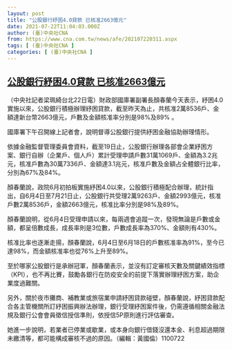 ```yaml
---
layout: post
title: "公股銀行紓困4.0貸款 已核准2663億元"
date: 2021-07-22T11:04:03.000Z
author: (臺)中央社CNA
from: https://www.cna.com.tw/news/afe/202107220311.aspx
tags: [ (臺)中央社CNA ]
categories: [ (臺)中央社CNA ]
---
```

<!--1626951843000-->
[公股銀行紓困4.0貸款 已核准2663億元](https://www.cna.com.tw/news/afe/202107220311.aspx)
------

<div>
<div></div><div class="paragraph"><p>（中央社記者梁珮綺台北22日電）財政部國庫署副署長顏春蘭今天表示，紓困4.0實施以來，公股銀行積極辦理紓困貸款，截至昨天為止，共核准2萬8536戶、金額達新台幣2663億元，戶數及金額核准率分別是98%及89% 。</p><p>國庫署下午召開線上記者會，說明督導公股銀行提供紓困金融協助辦理情形。</p><p>依據金融監督管理委員會資料，截至19日止，公股銀行辦理各部會企業紓困方案、銀行自辦（企業戶、個人戶）累計受理申請戶數31萬1069戶、金額為3.2兆元，核准戶數為30萬7336戶、金額達3.1兆元，核准戶數及金額占全體銀行比率，分別為67%及84%。</p><p>顏春蘭說，政院6月初拍板實施紓困4.0以來，公股銀行積極配合辦理，統計指出，自6月4日至7月21日止，公股銀行共受理2萬9263戶、金額2993億元，核准戶數2萬8536戶，金額2663億元，核准比率分別是98%及89%。</p><p>顏春蘭說明，從6月4日受理申請以來，每兩週會追蹤一次，發現無論是戶數或金額，都呈倍數成長，成長率則是3位數，戶數成長率為370%、金額則有430%。</p><p>核准比率也逐漸走揚，顏春蘭說，6月4日至6月18日的戶數核准率為91%，至今已達98%，而金額核准率也從76%上升至89%。</p><p>至於哪家公股銀行是承辦冠軍，顏春蘭表示，並沒有訂定審核天數及關鍵績效指標（KPI），也不再比賽，鼓勵各銀行在防疫安全的前提下落實辦理紓困方案，助企業度過難關。</p><p>另外，關於夜市攤商、補教業或旅宿業申請紓困貸款碰壁，顏春蘭說，紓困貸款配合各主管機關所訂紓困振興辦法辦理，銀行受理紓困案件後，仍需遵循相關金融法規及銀行公會會員徵信授信準則，依授信5P原則進行評估審查。</p><p>她進一步說明，若業者已停業或歇業，或本身向銀行借錢沒還本金、利息超過期限未繳清等，都可能構成審核不過的原因。（編輯：黃國倫）1100722</p></div>
</div>
